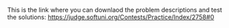 This is the link where you can downlaod the problem descriptions and test the solutions:
https://judge.softuni.org/Contests/Practice/Index/2758#0
